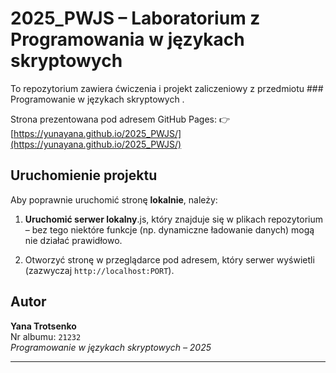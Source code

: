 # 2025_PWJS – Laboratorium z Programowania w językach skryptowych 

To repozytorium zawiera ćwiczenia i projekt zaliczeniowy z przedmiotu ### Programowanie w językach skryptowych  .

Strona prezentowana pod adresem GitHub Pages:
👉 [https://yunayana.github.io/2025_PWJS/](https://yunayana.github.io/2025_PWJS/)

## Uruchomienie projektu

Aby poprawnie uruchomić stronę **lokalnie**, należy:

1. **Uruchomić serwer lokalny**.js, który znajduje się w plikach repozytorium – bez tego niektóre funkcje (np. dynamiczne ładowanie danych) mogą nie działać prawidłowo.

2. Otworzyć stronę w przeglądarce pod adresem, który serwer wyświetli (zazwyczaj `http://localhost:PORT`).


## Autor

**Yana Trotsenko**  
Nr albumu: `21232`  
*Programowanie w językach skryptowych – 2025*

---

